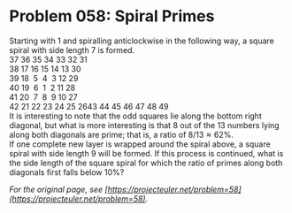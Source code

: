 # Problem 058: Spiral Primes
  
Starting with $1$ and spiralling anticlockwise in the following way, a square spiral with side length $7$ is formed.  
37 36 35 34 33 32 31  
38 17 16 15 14 13 30  
39 18  5  4  3 12 29  
40 19  6  1  2 11 28  
41 20  7  8  9 10 27  
42 21 22 23 24 25 2643 44 45 46 47 48 49  
It is interesting to note that the odd squares lie along the bottom right diagonal, but what is more interesting is that $8$ out of the $13$ numbers lying along both diagonals are prime; that is, a ratio of $8/13 \approx 62\%$.  
If one complete new layer is wrapped around the spiral above, a square spiral with side length $9$ will be formed. If this process is continued, what is the side length of the square spiral for which the ratio of primes along both diagonals first falls below $10\%$?  

*For the original page, see [https://projecteuler.net/problem=58](https://projecteuler.net/problem=58).*
